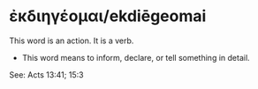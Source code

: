# ἐκδιηγέομαι/ekdiēgeomai
This word is an action. It is a verb.
* This word means to inform, declare, or tell something in detail.

See: Acts 13:41; 15:3
